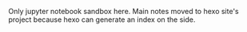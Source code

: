 Only jupyter notebook sandbox here. Main notes moved to hexo site's project because hexo can generate an index on the side.
